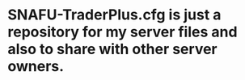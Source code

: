 # SNAFU-TraderPlus.cfg is just a repository for my server files and also to share with other server owners.
